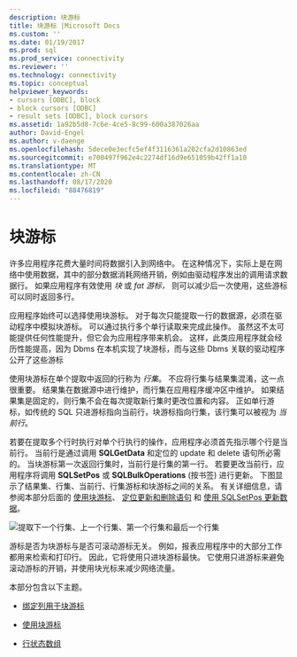 ```yaml
---
description: 块游标
title: 块游标 |Microsoft Docs
ms.custom: ''
ms.date: 01/19/2017
ms.prod: sql
ms.prod_service: connectivity
ms.reviewer: ''
ms.technology: connectivity
ms.topic: conceptual
helpviewer_keywords:
- cursors [ODBC], block
- block cursors [ODBC]
- result sets [ODBC], block cursors
ms.assetid: 1a92b5d8-7c6e-4ce5-8c99-600a387026aa
author: David-Engel
ms.author: v-daenge
ms.openlocfilehash: 5dece0e3ecfc5ef4f3116361a202cfa2d10863ed
ms.sourcegitcommit: e700497f962e4c2274df16d9e651059b42ff1a10
ms.translationtype: MT
ms.contentlocale: zh-CN
ms.lasthandoff: 08/17/2020
ms.locfileid: "88476819"
---
```

# <a name="block-cursors"></a>块游标
许多应用程序花费大量时间将数据引入到网络中。 在这种情况下，实际上是在网络中使用数据，其中的部分数据消耗网络开销，例如由驱动程序发出的调用请求数据行。 如果应用程序有效使用 *块* 或 *fat* *游标，* 则可以减少后一次使用，这些游标可以同时返回多行。  
  
 应用程序始终可以选择使用块游标。 对于每次只能提取一行的数据源，必须在驱动程序中模拟块游标。 可以通过执行多个单行读取来完成此操作。 虽然这不太可能提供任何性能提升，但它会为应用程序带来机会。 这样，此类应用程序就会经历性能提高，因为 Dbms 在本机实现了块游标，而与这些 Dbms 关联的驱动程序公开了这些游标  
  
 使用块游标在单个提取中返回的行称为 *行集*。 不应将行集与结果集混淆，这一点很重要。 结果集在数据源中进行维护，而行集在应用程序缓冲区中维护。 如果结果集是固定的，则行集不会在每次提取新行集时更改位置和内容。 正如单行游标，如传统的 SQL 只进游标指向当前行，块游标指向行集，该行集可以被视为 *当前行*。  
  
 若要在提取多个行时执行对单个行执行的操作，应用程序必须首先指示哪个行是当前行。 当前行是通过调用 **SQLGetData** 和定位的 update 和 delete 语句所必需的。 当块游标第一次返回行集时，当前行是行集的第一行。 若要更改当前行，应用程序将调用 **SQLSetPos** 或 **SQLBulkOperations** (按书签) 进行更新。 下图显示了结果集、行集、当前行、行集游标和块游标之间的关系。 有关详细信息，请参阅本部分后面的 [使用块游标](../../../odbc/reference/develop-app/using-block-cursors.md)、 [定位更新和删除语句](../../../odbc/reference/develop-app/positioned-update-and-delete-statements.md) 和 [使用 SQLSetPos 更新数据](../../../odbc/reference/develop-app/updating-data-with-sqlsetpos.md)。  
  
 ![提取下一个行集、上一个行集、第一个行集和最后一个行集](../../../odbc/reference/develop-app/media/pr20_2.gif "pr20_2")  
  
 游标是否为块游标与是否可滚动游标无关。 例如，报表应用程序中的大部分工作都用来检索和打印行。 因此，它将使用只进块游标最快。 它使用只进游标来避免滚动游标的开销，并使用块光标来减少网络流量。  
  
 本部分包含以下主题。  
  
-   [绑定列用于块游标](../../../odbc/reference/develop-app/binding-columns-for-use-with-block-cursors.md)  
  
-   [使用块游标](../../../odbc/reference/develop-app/using-block-cursors.md)  
  
-   [行状态数组](../../../odbc/reference/develop-app/row-status-array.md)
